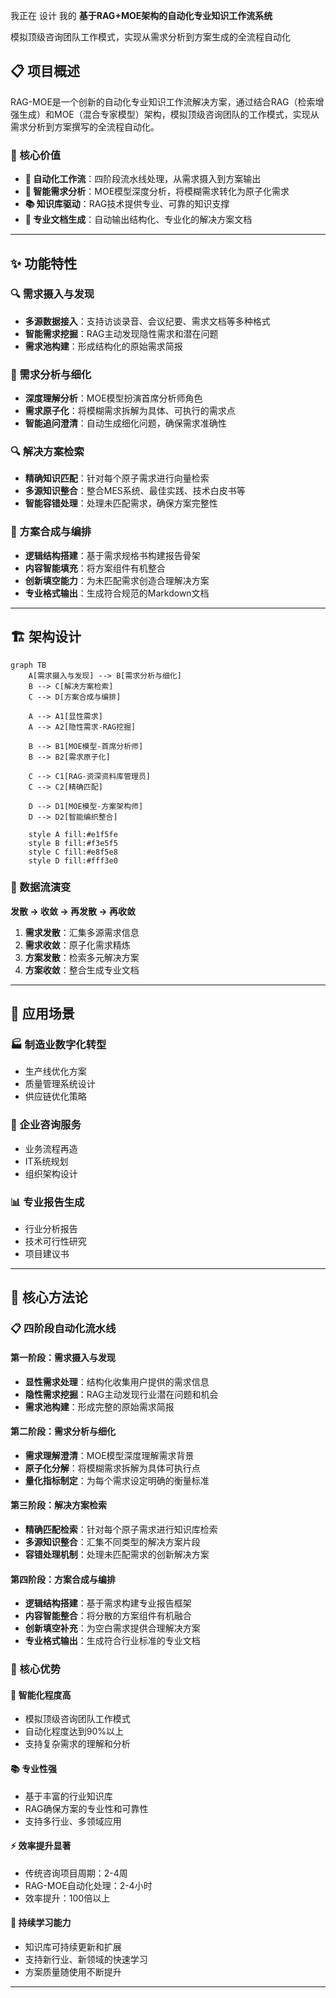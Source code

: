 我正在 设计 我的 **基于RAG+MOE架构的自动化专业知识工作流系统**

模拟顶级咨询团队工作模式，实现从需求分析到方案生成的全流程自动化


## 📋 项目概述

RAG-MOE是一个创新的自动化专业知识工作流解决方案，通过结合RAG（检索增强生成）和MOE（混合专家模型）架构，模拟顶级咨询团队的工作模式，实现从需求分析到方案撰写的全流程自动化。

### 🎯 核心价值

- **🤖 自动化工作流**：四阶段流水线处理，从需求摄入到方案输出
- **🧠 智能需求分析**：MOE模型深度分析，将模糊需求转化为原子化需求
- **📚 知识库驱动**：RAG技术提供专业、可靠的知识支撑
- **📄 专业文档生成**：自动输出结构化、专业化的解决方案文档

---

## ✨ 功能特性

### 🔍 需求摄入与发现
- **多源数据接入**：支持访谈录音、会议纪要、需求文档等多种格式
- **智能需求挖掘**：RAG主动发现隐性需求和潜在问题
- **需求池构建**：形成结构化的原始需求简报

### 🧠 需求分析与细化
- **深度理解分析**：MOE模型扮演首席分析师角色
- **需求原子化**：将模糊需求拆解为具体、可执行的需求点
- **智能追问澄清**：自动生成细化问题，确保需求准确性

### 🔍 解决方案检索
- **精确知识匹配**：针对每个原子需求进行向量检索
- **多源知识整合**：整合MES系统、最佳实践、技术白皮书等
- **智能容错处理**：处理未匹配需求，确保方案完整性

### 📝 方案合成与编排
- **逻辑结构搭建**：基于需求规格书构建报告骨架
- **内容智能填充**：将方案组件有机整合
- **创新填空能力**：为未匹配需求创造合理解决方案
- **专业格式输出**：生成符合规范的Markdown文档

---

## 🏗️ 架构设计

```mermaid
graph TB
    A[需求摄入与发现] --> B[需求分析与细化]
    B --> C[解决方案检索]
    C --> D[方案合成与编排]

    A --> A1[显性需求]
    A --> A2[隐性需求-RAG挖掘]

    B --> B1[MOE模型-首席分析师]
    B --> B2[需求原子化]

    C --> C1[RAG-资深资料库管理员]
    C --> C2[精确匹配]

    D --> D1[MOE模型-方案架构师]
    D --> D2[智能编织整合]

    style A fill:#e1f5fe
    style B fill:#f3e5f5
    style C fill:#e8f5e8
    style D fill:#fff3e0
```

### 🔄 数据流演变

**发散 → 收敛 → 再发散 → 再收敛**

1. **需求发散**：汇集多源需求信息
2. **需求收敛**：原子化需求精炼
3. **方案发散**：检索多元解决方案
4. **方案收敛**：整合生成专业文档

---


## 🎯 应用场景

### 🏭 制造业数字化转型
- 生产线优化方案
- 质量管理系统设计
- 供应链优化策略

### 💼 企业咨询服务
- 业务流程再造
- IT系统规划
- 组织架构设计

### 📊 专业报告生成
- 行业分析报告
- 技术可行性研究
- 项目建议书

---

## 🔬 核心方法论

### 📋 四阶段自动化流水线

#### 第一阶段：需求摄入与发现
- **显性需求处理**：结构化收集用户提供的需求信息
- **隐性需求挖掘**：RAG主动发现行业潜在问题和机会
- **需求池构建**：形成完整的原始需求简报

#### 第二阶段：需求分析与细化
- **需求理解澄清**：MOE模型深度理解需求背景
- **原子化分解**：将模糊需求拆解为具体可执行点
- **量化指标制定**：为每个需求设定明确的衡量标准

#### 第三阶段：解决方案检索
- **精确匹配检索**：针对每个原子需求进行知识库检索
- **多源知识整合**：汇集不同类型的解决方案片段
- **容错处理机制**：处理未匹配需求的创新解决方案

#### 第四阶段：方案合成与编排
- **逻辑结构搭建**：基于需求构建专业报告框架
- **内容智能整合**：将分散的方案组件有机融合
- **创新填空补充**：为空白需求提供合理解决方案
- **专业格式输出**：生成符合行业标准的专业文档

### 🎯 核心优势

#### 🧠 智能化程度高
- 模拟顶级咨询团队工作模式
- 自动化程度达到90%以上
- 支持复杂需求的理解和分析

#### 📚 专业性强
- 基于丰富的行业知识库
- RAG确保方案的专业性和可靠性
- 支持多行业、多领域应用

#### ⚡ 效率提升显著
- 传统咨询项目周期：2-4周
- RAG-MOE自动化处理：2-4小时
- 效率提升：100倍以上

#### 🔄 持续学习能力
- 知识库可持续更新和扩展
- 支持新行业、新领域的快速学习
- 方案质量随使用不断提升

---

